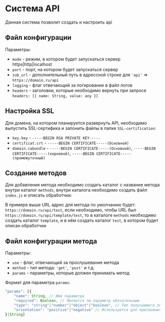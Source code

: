 # Система API
Данная система позволит создать и настроить api

## Файл конфигурации
Параметры:
- `mode` - режим, в котором будет запускаться сервер https|http|localhost
- `port` - порт, на котором будет запускаться сервер
- `sub_url` - дополнительный путь в адрессной строке для `'api'` => `https://domain.ru/api`
- `logging` - флаг отвечающий за логирование в файл логов
- `headers` - заголовки, которые необходимо вернуть при запросе `headers: [{ name: String, value: any }]`

## Настройка SSL
Для домена, на котором планируется развернуть API, необходимо выпустить SSL-сертифика и запонить файлы в папке `SSL-certification`:
- `key.key` - `-----BEGIN RSA PRIVATE KEY-----`
- `certificat.crt` - `-----BEGIN CERTIFICATE-----(Основной)`
- `domain.cabundle` - `-----BEGIN CERTIFICATE-----(Основной)`, `-----BEGIN CERTIFICATE-----(корневой)`, `-----BEGIN CERTIFICATE-----(промежуточный)`

## Создание методов
Для добавления метода необходимо создать каталог с название метода внутри каталог `methods`, внутри каталога необходимо создать файл `index.js` и описать обработчки:

В примере выше URL адрес для метода по умолчанию будет: `https://domain.ru/api/test`, если необходимо, чтобы URL был `https://domain.ru/api/template/test`, то в каталоге `methods` необходимо создать каталог `template`, и в нём создать каталог `test`, в котором будет описан обработчки

## Файл конфигурации метода
Параметры:
- `use` - флаг, отвечающий за прослушевание метода
- `method` - тип метода: `'get'`, `'post'` и т.д.
- `params` - параметры, которые должен принимать метод

Формат для параметра `params`:
```javascript
"params": [{
    "name": String, // Имя параметра
    "required": Boolean, // Является ли параметр обязательным
    "type": "string"|"number"|"object"|"boolean", // Тип получаемого значения
    "orientation": "positive"|"negative" // Используется для присвоения определнного знака числу, если type = "number"; Не указывайте, если знак должен остаться неизменным
}|String]
```
